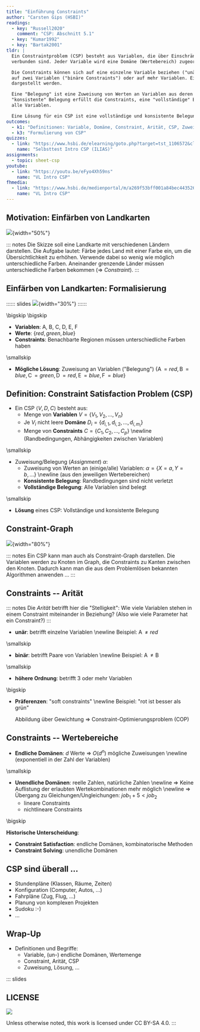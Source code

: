 ```yaml
---
title: "Einführung Constraints"
author: "Carsten Gips (HSBI)"
readings:
  - key: "Russell2020"
    comment: "CSP: Abschnitt 5.1"
  - key: "Kumar1992"
  - key: "Bartak2001"
tldr: |
  Ein Constraintproblem (CSP) besteht aus Variablen, die über Einschränkungen ("Constraints")
  verbunden sind. Jeder Variable wird eine Domäne (Wertebereich) zugeordnet.

  Die Constraints können sich auf eine einzelne Variable beziehen ("unäre Constraints"),
  auf zwei Variablen ("binäre Constraints") oder auf mehr Variablen. Ein CSP kann als Graph
  dargestellt werden.

  Eine "Belegung" ist eine Zuweisung von Werten an Variablen aus deren Domäne. Eine
  "konsistente" Belegung erfüllt die Constraints, eine "vollständige" Belegung belegt
  alle Variablen.

  Eine Lösung für ein CSP ist eine vollständige und konsistente Belegung.
outcomes:
  - k1: "Definitionen: Variable, Domäne, Constraint, Arität, CSP, Zuweisung"
  - k3: "Formulierung von CSP"
quizzes:
  - link: "https://www.hsbi.de/elearning/goto.php?target=tst_1106572&client_id=FH-Bielefeld"
    name: "Selbsttest Intro CSP (ILIAS)"
assignments:
  - topic: sheet-csp
youtube:
  - link: "https://youtu.be/eFyo4Xh59ns"
    name: "VL Intro CSP"
fhmedia:
  - link: "https://www.hsbi.de/medienportal/m/a269f53bff001a84bec4435261543b846ccca4290f211cf1634f9007d1285513c8bae4f89a0225a489e1ffda6cac455e264e022c35f46e8ffe80b4ddcd86d137"
    name: "VL Intro CSP"
---
```



## Motivation: Einfärben von Landkarten

![](images/map.png){width="50%"}

::: notes
Die Skizze soll eine Landkarte mit verschiedenen Ländern darstellen. Die Aufgabe
lautet: Färbe jedes Land mit einer Farbe ein, um die Übersichtlichkeit zu
erhöhen. Verwende dabei so wenig wie möglich unterschiedliche Farben. Aneinander
grenzende Länder müssen unterschiedliche Farben bekommen (=> *Constraint*).
:::


## Einfärben von Landkarten: Formalisierung

:::::: slides
![](images/map_numbered.png){width="30%"}
::::::

\bigskip
\bigskip

*   **Variablen**: A, B, C, D, E, F
*   **Werte**: $\lbrace red, green, blue \rbrace$
*   **Constraints**: Benachbarte Regionen müssen unterschiedliche Farben haben

\smallskip

*   **Mögliche Lösung**: Zuweisung an Variablen ("Belegung")
    $\lbrace \operatorname{A} = red, \operatorname{B} = blue, \operatorname{C} = green,
    \operatorname{D} = red, \operatorname{E} = blue, \operatorname{F} = blue \rbrace$


## Definition: Constraint Satisfaction Problem (CSP)

*   Ein CSP $\langle V, D, C \rangle$ besteht aus:
    *   Menge von **Variablen** $V = \lbrace V_1, V_2, \ldots, V_n \rbrace$
    *   Je $V_i$ nicht leere **Domäne** $D_i = \lbrace d_{i,1}, d_{i,2}, \ldots, d_{i,m_i} \rbrace$
    *   Menge von **Constraints** $C = \lbrace C_1, C_2, \ldots, C_p \rbrace$ \newline
        (Randbedingungen, Abhängigkeiten zwischen Variablen)

\smallskip

*   Zuweisung/Belegung (*Assignment*) $\alpha$:
    *   Zuweisung von Werten an (einige/alle) Variablen:
        $\alpha = \lbrace X=a, Y=b, \ldots \rbrace$ \newline
        (aus den jeweiligen Wertebereichen)
    *   **Konsistente Belegung**: Randbedingungen sind nicht verletzt
    *   **Vollständige Belegung**: Alle Variablen sind belegt

\smallskip

*   **Lösung** eines CSP: Vollständige und konsistente Belegung


## Constraint-Graph

![](images/map_graph.png){width="80%"}

::: notes
Ein CSP kann man auch als Constraint-Graph darstellen. Die Variablen werden zu Knoten im
Graph, die Constraints zu Kanten zwischen den Knoten. Dadurch kann man die aus dem Problemlösen
bekannten Algorithmen anwenden ...
:::


## Constraints -- Arität

::: notes
Die *Arität* betrifft hier die "Stelligkeit": Wie viele Variablen stehen in
einem Constraint miteinander in Beziehung? (Also wie viele Parameter hat
ein Constraint?)
:::

*   **unär**: betrifft einzelne Variablen \newline
    Beispiel: $\operatorname{A} \neq red$

\smallskip

*   **binär**: betrifft Paare von Variablen \newline
    Beispiel: $\operatorname{A} \neq \operatorname{B}$

\smallskip

*   **höhere Ordnung**: betrifft 3 oder mehr Variablen

\bigskip

*   **Präferenzen**: "soft constraints" \newline
    Beispiel: "rot ist besser als grün"

    Abbildung über Gewichtung => Constraint-Optimierungsproblem (COP)


## Constraints -- Wertebereiche

*   **Endliche Domänen**: $d$ Werte => $O(d^n)$ mögliche Zuweisungen \newline
    (exponentiell in der Zahl der Variablen)

\smallskip

*   **Unendliche Domänen**: reelle Zahlen, natürliche Zahlen \newline
    => Keine Auflistung der erlaubten Wertekombinationen mehr möglich \newline
    => Übergang zu Gleichungen/Ungleichungen: $job_1+5<job_2$
    *   lineare Constraints
    *   nichtlineare Constraints

\bigskip

**Historische Unterscheidung**:
*   **Constraint Satisfaction**: endliche Domänen, kombinatorische Methoden
*   **Constraint Solving**: unendliche Domänen


## CSP sind überall ...

*   Stundenpläne (Klassen, Räume, Zeiten)
*   Konfiguration (Computer, Autos, ...)
*   Fahrpläne (Zug, Flug, ...)
*   Planung von komplexen Projekten
*   Sudoku :-)
*   ...


## Wrap-Up

*   Definitionen und Begriffe:
    *   Variable, (un-) endliche Domänen, Wertemenge
    *   Constraint, Arität, CSP
    *   Zuweisung, Lösung, ...







<!-- DO NOT REMOVE - THIS IS A LAST SLIDE TO INDICATE THE LICENSE AND POSSIBLE EXCEPTIONS (IMAGES, ...). -->
::: slides
## LICENSE
![](https://licensebuttons.net/l/by-sa/4.0/88x31.png)

Unless otherwise noted, this work is licensed under CC BY-SA 4.0.
:::
